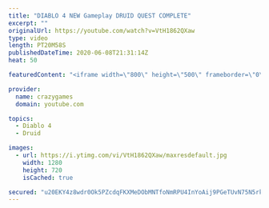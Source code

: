 ```yaml
---
title: "DIABLO 4 NEW Gameplay DRUID QUEST COMPLETE"
excerpt: ""
originalUrl: https://youtube.com/watch?v=VtH1862QXaw
type: video
length: PT20M58S
publishedDateTime: 2020-06-08T21:31:14Z
heat: 50

featuredContent: "<iframe width=\"800\" height=\"500\" frameborder=\"0\" src=\"https://www.youtube.com/embed/VtH1862QXaw\" allow=\"accelerometer; autoplay; encrypted-media; gyroscope; picture-in-picture\" allowfullscreen></iframe>"

provider:
  name: crazygames
  domain: youtube.com

topics:
  - Diablo 4
  - Druid

images:
  - url: https://i.ytimg.com/vi/VtH1862QXaw/maxresdefault.jpg
    width: 1280
    height: 720
    isCached: true

secured: "u20EKY4z8wdr0Ok5PZcdqFKXMeDObMNTfoNmRPU4InYoAij9PGeTUvN75N5rkQjXWuMGqpHvF9p6W+jmi7HW9OT6FIZrKynX+90e7ACH5OCy5qbLE48d9ky1ESeEMVPEpfCE+31RVYk8xVoK4cSOW7gRAIar24qLS3O8C1Vvin+p/x/dU+6Q+L7Ec1u7SmwCo4MBvNosFaYrdf1v30o1OUDHFDQjT0QvKx7UkmVcGiCfQ/5tHgLJUAMg0AEWPm2ZNA/XaoJZBtBkAIyDB15c103P5wdR3eI1dM7at9CSPAo7vkc+yF4eYN9/53G81KxE++ZAfE/h4+zjcz4JpLeY1RPBPr8jEUXhfxhKDW89uF0i7mgmnH9UNhbdVVPgjhKUoZuD8O6UIJyyNqr7xd7HJdyl9tiFtITGeVCRHzU8Evc=;oSxVYeif0M6zfexaX7pAag=="
---
```


